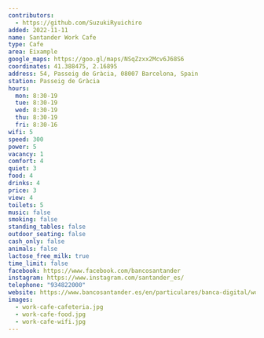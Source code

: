 ```yaml
---
contributors:
  - https://github.com/SuzukiRyuichiro
added: 2022-11-11
name: Santander Work Cafe
type: Cafe
area: Eixample
google_maps: https://goo.gl/maps/NSqZzxx2Mcv6J68S6
coordinates: 41.388475, 2.16895
address: 54, Passeig de Gràcia, 08007 Barcelona, Spain
station: Passeig de Gràcia
hours:
  mon: 8:30-19
  tue: 8:30-19
  wed: 8:30-19
  thu: 8:30-19
  fri: 8:30-16
wifi: 5
speed: 300
power: 5
vacancy: 1
comfort: 4
quiet: 3
food: 4
drinks: 4
price: 3
view: 4
toilets: 5
music: false
smoking: false
standing_tables: false
outdoor_seating: false
cash_only: false
animals: false
lactose_free_milk: true
time_limit: false
facebook: https://www.facebook.com/bancosantander
instagram: https://www.instagram.com/santander_es/
telephone: "934822000"
website: https://www.bancosantander.es/en/particulares/banca-digital/workcafe
images:
  - work-cafe-cafeteria.jpg
  - work-cafe-food.jpg
  - work-cafe-wifi.jpg
---
```

